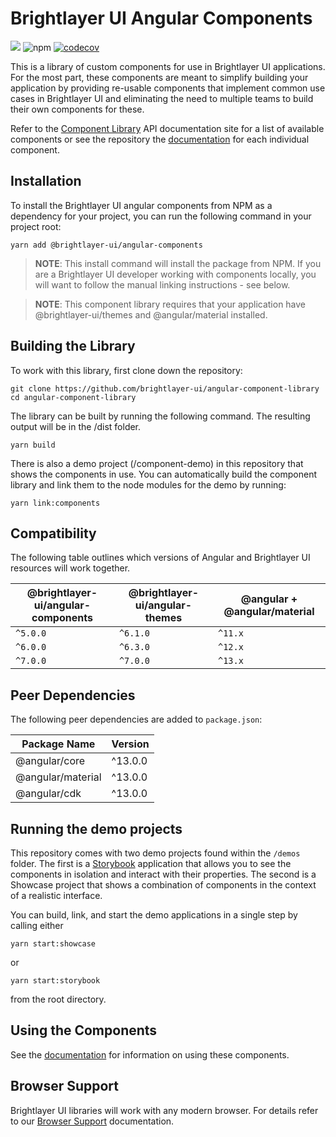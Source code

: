 # Brightlayer UI Angular Components

[![](https://img.shields.io/circleci/project/github/brightlayer-ui/angular-component-library/master.svg?style=flat)](https://circleci.com/gh/brightlayer-ui/angular-component-library/tree/master)
![npm](https://img.shields.io/npm/v/@brightlayer-ui/angular-components?label=%40brightlayer-ui%2Fangular-components) [![codecov](https://codecov.io/gh/brightlayer-ui/angular-component-library/branch/master/graph/badge.svg?token=DB9EMVFAFJ)](https://codecov.io/gh/brightlayer-ui/angular-component-library)

This is a library of custom components for use in Brightlayer UI applications. For the most part, these components are meant to simplify building your application by providing re-usable components that implement common use cases in Brightlayer UI and eliminating the need to multiple teams to build their own components for these.

Refer to the [Component Library](https://brightlayer-ui-components.github.io/angular/?path=/story/intro-welcome--to-brightlayer-ui) API documentation site for a list of available components or see the repository the [documentation](https://github.com/brightlayer-ui/angular-component-library/tree/master/docs) for each individual component.

## Installation

To install the Brightlayer UI angular components from NPM as a dependency for your project, you can run the following command in your project root:

```
yarn add @brightlayer-ui/angular-components
```

> **NOTE**: This install command will install the package from NPM. If you are a Brightlayer UI developer working with components locally, you will want to follow the manual linking instructions - see below.

> **NOTE**: This component library requires that your application have @brightlayer-ui/themes and @angular/material installed.

## Building the Library

To work with this library, first clone down the repository:

```
git clone https://github.com/brightlayer-ui/angular-component-library
cd angular-component-library
```

The library can be built by running the following command. The resulting output will be in the /dist folder.

```
yarn build
```

There is also a demo project (/component-demo) in this repository that shows the components in use. You can automatically build the component library and link them to the node modules for the demo by running:

```
yarn link:components
```

## Compatibility

The following table outlines which versions of Angular and Brightlayer UI resources will work together.

| @brightlayer-ui/angular-components | @brightlayer-ui/angular-themes | @angular + @angular/material |
| ---------------------------------- | ------------------------------ | ---------------------------- |
| `^5.0.0`                           | `^6.1.0`                       | `^11.x`                      |
| `^6.0.0`                           | `^6.3.0`                       | `^12.x`                      |
| `^7.0.0`                           | `^7.0.0`                       | `^13.x`                      |

## Peer Dependencies

The following peer dependencies are added to `package.json`:

| Package Name      | Version |
| ----------------- | ------- |
| @angular/core     | ^13.0.0 |
| @angular/material | ^13.0.0 |
| @angular/cdk      | ^13.0.0 |

## Running the demo projects

This repository comes with two demo projects found within the `/demos` folder.
The first is a [Storybook](https://storybook.js.org/) application that allows you to see the components in isolation and interact with their properties. The second is a Showcase project that shows a combination of components in the context of a realistic interface.

You can build, link, and start the demo applications in a single step by calling either

```
yarn start:showcase
```

or

```
yarn start:storybook
```

from the root directory.

## Using the Components

See the [documentation](https://github.com/brightlayer-ui/angular-component-library/tree/master/docs) for information on using these components.

## Browser Support

Brightlayer UI libraries will work with any modern browser. For details refer to our [Browser Support](https://brightlayer-ui.github.io/development/frameworks-web/angular#browser-support) documentation.
